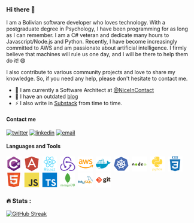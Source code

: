 ### Hi there 👋

I am a Bolivian software developer who loves technology. With a postgraduate degree in Psychology, I have been programming for as long as I can remember. I am a C# veteran and dedicate many hours to Javascript/Node.js and Python. Recently, I have become increasingly committed to AWS and am passionate about artificial intelligence. I firmly believe that machines will rule us one day, and I will be there to help them do it! 😄

I also contribute to various community projects and love to share my knowledge. So, if you need any help, please don't hesitate to contact me.

- 🔭 I am currently a Software Architect at [@NiceInContact](https://www.niceincontact.com/)
- 🤔 I have an outdated [blog](https://geeks.ms/eortuno/)
- ⚡ I also write in [Substack](https://techie.substack.com/) from time to time.

#### Contact me

[![twitter](https://img.shields.io/badge/Twitter-red?style=for-the-badge&logo=twitter&logoColor=white)](https://twitter.com/tecnox)
[![linkedin](https://img.shields.io/badge/LinkedIn-blue?style=for-the-badge&logo=linkedin&logoColor=white)](https://www.linkedin.com/in/tecnocrata/)
[![email](https://img.shields.io/badge/email-red?style=for-the-badge&logo=email&logoColor=white)](mailto:enrique@ortuno.net)

<!--
**tecnocrata/tecnocrata** is a ✨ _special_ ✨ repository because its `README.md` (this file) appears on your GitHub profile.

Here are some ideas to get you started:

- 🔭 I’m currently working on ...
- 🌱 I’m currently learning ...
- 👯 I’m looking to collaborate on ...
- 🤔 I’m looking for help with ...
- 💬 Ask me about ...
- 📫 How to reach me: ...
- 😄 Pronouns: ...
- ⚡ Fun fact: ...
-->
#### Languages and Tools
<div>
  <img src="https://github.com/devicons/devicon/blob/master/icons/csharp/csharp-original.svg" title="C#" alt="C Sharp" width="40" height="40"/>&nbsp;
  <img src="https://github.com/devicons/devicon/blob/master/icons/angularjs/angularjs-plain.svg" title="Angular" alt="Angular" width="40" height="40"/>&nbsp;
  <img src="https://github.com/devicons/devicon/blob/master/icons/react/react-original-wordmark.svg" title="React" alt="React" width="40" height="40"/>&nbsp;
  <img src="https://github.com/devicons/devicon/blob/master/icons/redux/redux-original.svg" title="Redux" alt="Redux " width="40" height="40"/>&nbsp;
  <img src="https://github.com/devicons/devicon/blob/master/icons/amazonwebservices/amazonwebservices-plain-wordmark.svg" title="AWS" alt="AWS" width="40" height="40"/>&nbsp;
  <img src="https://github.com/devicons/devicon/blob/master/icons/docker/docker-plain.svg" title="docker" alt="Docker" width="40" height="40"/>&nbsp;
  <img src="https://github.com/devicons/devicon/blob/master/icons/kubernetes/kubernetes-plain.svg" title="Kubernetes" alt="Kubernetes" width="40" height="40"/>&nbsp;
  <img src="https://github.com/devicons/devicon/blob/master/icons/nodejs/nodejs-original-wordmark.svg" title="NodeJS" alt="NodeJS" width="40" height="40"/>&nbsp;
  <img src="https://github.com/devicons/devicon/blob/master/icons/python/python-plain-wordmark.svg" title="NodeJS" alt="NodeJS" width="40" height="40"/>&nbsp;
  <img src="https://github.com/devicons/devicon/blob/master/icons/css3/css3-plain-wordmark.svg"  title="CSS3" alt="CSS" width="40" height="40"/>&nbsp;
  <img src="https://github.com/devicons/devicon/blob/master/icons/html5/html5-original.svg" title="HTML5" alt="HTML" width="40" height="40"/>&nbsp;
  <img src="https://github.com/devicons/devicon/blob/master/icons/javascript/javascript-original.svg" title="JavaScript" alt="JavaScript" width="40" height="40"/>&nbsp;
  <img src="https://github.com/devicons/devicon/blob/master/icons/typescript/typescript-original.svg" title="Typescript" alt="Typescript" width="40" height="40"/>&nbsp;
  <img src="https://github.com/devicons/devicon/blob/master/icons/mongodb/mongodb-plain-wordmark.svg" title="MongoDB"  alt="MongoDB" width="40" height="40"/>&nbsp;
  <img src="https://github.com/devicons/devicon/blob/master/icons/mysql/mysql-original-wordmark.svg" title="MySQL"  alt="MySQL" width="40" height="40"/>&nbsp;
  <img src="https://github.com/devicons/devicon/blob/master/icons/git/git-original-wordmark.svg" title="Git" **alt="Git" width="40" height="40"/>
</div>

### :fire: Stats :
[![GitHub Streak](https://streak-stats.demolab.com?user=tecnocrata&theme=radical)](https://git.io/streak-stats)

<!-- [![Top Langs](https://github-readme-stats.vercel.app/api/top-langs/?username=tecnocrata&layout=compact&theme=vision-friendly-dark)](https://github.com/anuraghazra/github-readme-stats) -->
